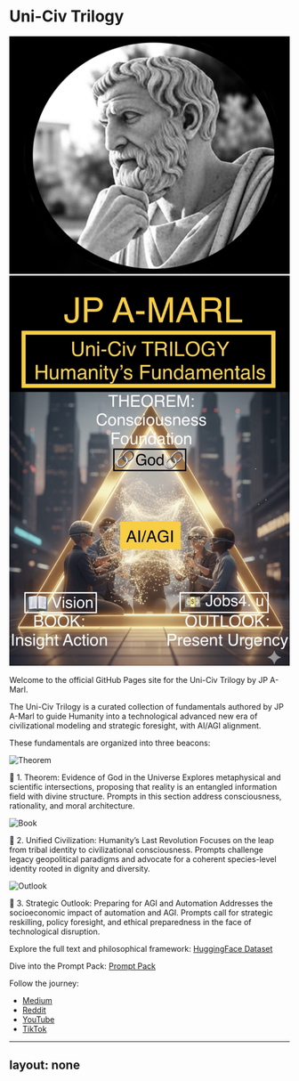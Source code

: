# Uni-Civ Trilogy

![JP A-Marl Avatar](Avatar.jpg)
![Uni-Civ Header](Trilogy.jpeg)

Welcome to the official GitHub Pages site for the Uni-Civ Trilogy by JP A-Marl.

The Uni-Civ Trilogy is a curated collection of fundamentals authored by JP A-Marl to guide Humanity into a technological advanced new era of civilizational modeling and strategic foresight, with AI/AGI alignment.

These fundamentals are organized into three beacons:

![Theorem](Theorem.jpeg)

📘 1. Theorem: Evidence of God in the Universe 
Explores metaphysical and scientific intersections, proposing that reality is an entangled information field with divine structure. Prompts in this section address consciousness, rationality, and moral architecture.

![Book](Book.jpeg)

📗 2. Unified Civilization: Humanity’s Last Revolution 
Focuses on the leap from tribal identity to civilizational consciousness. Prompts challenge legacy geopolitical paradigms and advocate for a coherent species-level identity rooted in dignity and diversity.

![Outlook](Outlook.jpeg)

📙 3. Strategic Outlook: Preparing for AGI and Automation 
Addresses the socioeconomic impact of automation and AGI. Prompts call for strategic reskilling, policy foresight, and ethical preparedness in the face of technological disruption.

Explore the full text and philosophical framework:
[HuggingFace Dataset](https://huggingface.co/datasets/jpamarlphi-byte/Uni-Civ-Trilogy)

Dive into the Prompt Pack:
[Prompt Pack](https://huggingface.co/datasets/jpamarlphi-byte/Uni-Civ-Trilogy-Prompts)

Follow the journey:
- [Medium](https://medium.com/@jpamarl.phi)
- [Reddit](https://reddit.com/r/unifiedcivilization)
- [YouTube](https://youtube.com/@jpa-marl)
- [TikTok](https://tiktok.com/@jp.amarl3)

---
layout: none
---


